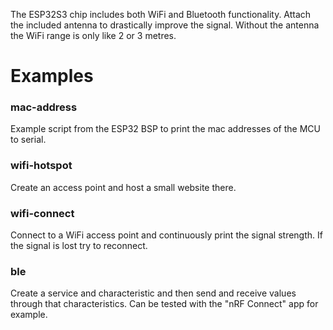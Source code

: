 The ESP32S3 chip includes both WiFi and Bluetooth functionality. Attach the included antenna to drastically improve the signal. Without the antenna the WiFi range is only like 2 or 3 metres.

# Examples
### mac-address
Example script from the ESP32 BSP to print the mac addresses of the MCU to serial.

### wifi-hotspot
Create an access point and host a small website there.

### wifi-connect
Connect to a WiFi access point and continuously print the signal strength. If the signal is lost try to reconnect.

### ble
Create a service and characteristic and then send and receive values through that characteristics. Can be tested with the "nRF Connect" app for example. 
